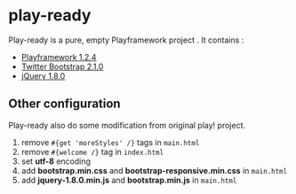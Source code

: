 play-ready
==========

Play-ready is a pure, empty Playframework project . It contains : 

* [Playframework 1.2.4](2)
* [Twitter Bootstrap 2.1.0](1)
* [jQuery 1.8.0](3)

Other configuration
-

Play-ready also do some modification from original play! project.

 1. remove  `#{get 'moreStyles' /}`  tags in `main.html`
 2. remove `#{welcome /}` tag in `index.html`
 3. set __utf-8__ encoding
 4. add __bootstrap.min.css__ and __bootstrap-responsive.min.css__ in `main.html`
 5. add __jquery-1.8.0.min.js__ and __bootstrap.min.js__ in `main.html`



[1]: http://twitter.github.com/bootstrap/        "Twitter Boostrap"
[2]: http://www.playframework.org/documentation/1.2.4/home  "Playframework"
[3]: http://jquery.com/    "jQuery"